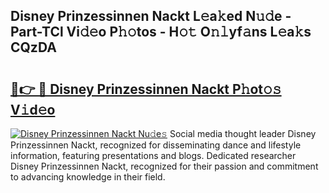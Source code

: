 ## Disney Prinzessinnen Nackt L𝚎a𝚔ed N𝚞𝚍e - Part-TCl Vi𝚍𝚎o P𝚑𝚘tos - H𝚘𝚝 O𝚗𝚕yf𝚊ns L𝚎a𝚔s CQzDA

# <h2><a href="http://kfbvhr.oniu.top/?m=Disney+Prinzessinnen+Nackt">🔗👉 🔴 Disney Prinzessinnen Nackt P𝚑ot𝚘𝚜 V𝚒d𝚎o</a></h2>

[![Disney Prinzessinnen Nackt Nu𝚍e𝚜](https://i.imgur.com/0qMVB7G.gif)](http://kfbvhr.oniu.top/?m=Disney+Prinzessinnen+Nackt)
Social media thought leader Disney Prinzessinnen Nackt, recognized for disseminating dance and lifestyle information, featuring presentations and blogs. Dedicated researcher Disney Prinzessinnen Nackt, recognized for their passion and commitment to advancing knowledge in their field.  
